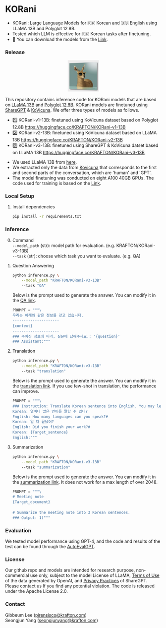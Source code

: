 # KORani

- KORani: Large Language Models for 🇰🇷 Korean and 🇺🇸 English using LLaMA 13B and Polyglot 12.8B.
- Tested which LLM is effective for 🇰🇷 Korean tasks after finetuning.
- 🤗 You can download the models from the [Link](https://huggingface.co/KRAFTON).

### Release
<p align="center">
<a href=""><img src="assets/KORani.png" width="20%"></a>
</p>
 
This repository contains inference code for KORani models that are based on [LLaMA 13B](https://arxiv.org/abs/2302.13971v1) and [Polyglot 12.8B](https://huggingface.co/EleutherAI/polyglot-ko-12.8b).
KORani models are finetuned using [ShareGPT](https://huggingface.co/datasets/anon8231489123/ShareGPT_Vicuna_unfiltered/tree/main) & [KoVicuna](https://github.com/melodysdreamj/KoVicuna).
We offer three types of models as follows.
- 1️⃣ KORani-v1-13B: finetuned using KoVicuna dataset based on Polyglot 12.8B <https://huggingface.co/KRAFTON/KORani-v1-13B>
- 2️⃣ KORani-v2-13B: finetuned using KoVicuna dataset based on LLaMA 13B <https://huggingface.co/KRAFTON/KORani-v2-13B>
- 3️⃣ KORani-v3-13B: finetuned using ShareGPT & KoVicuna datset based on LLaMA 13B <https://huggingface.co/KRAFTON/KORani-v3-13B>

* We used LLaMA 13B from [here](https://huggingface.co/decapoda-research/llama-13b-hf).
* We extracted only the data from [Kovicuna](https://huggingface.co/datasets/junelee/sharegpt_deepl_ko) that corresponds to the first and second parts of the conversation, which are 'human' and 'GPT'.
* The model finetuning was conducted on eight A100 40GB GPUs. The code used for training is based on the [Link](https://github.com/lm-sys/FastChat).

### Local Setup

1. Install dependencies
   ```bash
   pip install -r requirements.txt
   ```

### Inference
0. Command <br>
    `--model_path` (str): model path for evaluation. (e.g. KRAFTON/KORani-v3-13B) <br>
    `--task` (str): choose which task you want to evaluate. (e.g. QA) <br>


1. Question Answering

    ```bash
    python inference.py \
        --model_path "KRAFTON/KORani-v3-13B"
        --task "QA"
    ```

    Below is the prompt used to generate the answer. You can modify it in the [QA link](prompts/QA.txt).

    ```python
    PROMPT = """\
    우리는 아래와 같은 정보를 갖고 있습니다.
    ---------------------
    {context}
    ---------------------
    ### 주어진 정보에 따라, 질문에 답해주세요.: '{question}'
    ### Assistant:"""
    ```


2. Translation

    ```bash
    python inference.py \
        --model_path "KRAFTON/KORani-v3-13B"
        --task "translation"
    ```

    Below is the prompt used to generate the answer. You can modify it in the [translation link](prompts/translation.txt). If you use few-shot in translation, the performance can improve.

    ```python
    PROMPT = """\
    ### Instruction: Translate Korean sentence into English. You may leave specific names as they are.
    Korean: 얼마나 많은 언어를 말할 수 있니?
    English: How many languages can you speak?#
    Korean: 일 다 끝났어?
    English: Did you finish your work?#
    Korean: {Target_sentence} 
    English:"""
    ```


3. Summarization

    ```bash
    python inference.py \
        --model_path "KRAFTON/KORani-v3-13B"
        --task "summarization"
    ```

    Below is the prompt used to generate the answer. You can modify it in the [summarization link](prompts/summarization.txt). It does not work for a max length of over 2048.

    ```python
    PROMPT = """\
    # Meeting note
    {Target_document}

    # Summarize the meeting note into 3 Korean sentences.
    ### Output: 1)"""
    ```

### Evaluation
We tested model performance using GPT-4, and the code and results of the test can be found through the [AutoEvalGPT](https://github.com/krafton-ai/AutoEvalGPT).

### License
Our github repo and models are intended for research purpose, non-commercial use only, subject to the model License of LLaMA, [Terms of Use](https://openai.com/policies/terms-of-use) of the data generated by OpenAI, and [Privacy Practices](https://chrome.google.com/webstore/detail/sharegpt-share-your-chatg/daiacboceoaocpibfodeljbdfacokfjb) of ShareGPT. Please contact us If you find any potential violation.
The code is released under the Apache License 2.0.

### Contact
Gibbeum Lee (pirensisco@krafton.com) <br>
Seongjun Yang (seongjunyang@krafton.com)